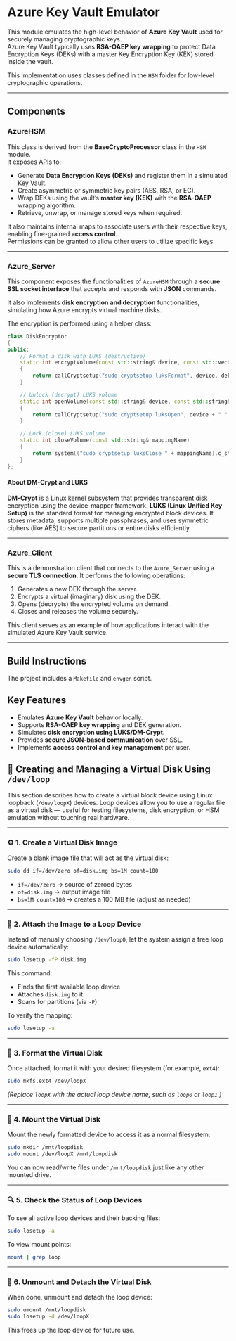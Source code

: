 # Azure Key Vault Emulator

This module emulates the high-level behavior of **Azure Key Vault** used for securely managing cryptographic keys.  
Azure Key Vault typically uses **RSA-OAEP key wrapping** to protect Data Encryption Keys (DEKs) with a master Key Encryption Key (KEK) stored inside the vault.

This implementation uses classes defined in the `HSM` folder for low-level cryptographic operations.

---

## Components

### **AzureHSM**

This class is derived from the **BaseCryptoProcessor** class in the `HSM` module.  
It exposes APIs to:

- Generate **Data Encryption Keys (DEKs)** and register them in a simulated Key Vault.
- Create asymmetric or symmetric key pairs (AES, RSA, or EC).
- Wrap DEKs using the vault’s **master key (KEK)** with the **RSA-OAEP** wrapping algorithm.
- Retrieve, unwrap, or manage stored keys when required.

It also maintains internal maps to associate users with their respective keys, enabling fine-grained **access control**.  
Permissions can be granted to allow other users to utilize specific keys.

---

### **Azure_Server**

This component exposes the functionalities of `AzureHSM` through a **secure SSL socket interface** that accepts and responds with **JSON** commands.

It also implements **disk encryption and decryption** functionalities, simulating how Azure encrypts virtual machine disks.

The encryption is performed using a helper class:

```cpp
class DiskEncryptor
{
public:
    // Format a disk with LUKS (destructive)
    static int encryptVolume(const std::string& device, const std::vector<uint8_t>& dek)
    {
        return callCryptsetup("sudo cryptsetup luksFormat", device, dek);
    }

    // Unlock (decrypt) LUKS volume
    static int openVolume(const std::string& device, const std::string& mappingName, const std::vector<uint8_t>& dek)
    {
        return callCryptsetup("sudo cryptsetup luksOpen", device + " " + mappingName, dek);
    }

    // Lock (close) LUKS volume
    static int closeVolume(const std::string& mappingName)
    {
        return system(("sudo cryptsetup luksClose " + mappingName).c_str());
    }
};
````

#### **About DM-Crypt and LUKS**

**DM-Crypt** is a Linux kernel subsystem that provides transparent disk encryption using the device-mapper framework.
**LUKS (Linux Unified Key Setup)** is the standard format for managing encrypted block devices. It stores metadata, supports multiple passphrases, and uses symmetric ciphers (like AES) to secure partitions or entire disks efficiently.

---

### **Azure_Client**

This is a demonstration client that connects to the `Azure_Server` using a **secure TLS connection**.
It performs the following operations:

1. Generates a new DEK through the server.
2. Encrypts a virtual (imaginary) disk using the DEK.
3. Opens (decrypts) the encrypted volume on demand.
4. Closes and releases the volume securely.

This client serves as an example of how applications interact with the simulated Azure Key Vault service.

---

## Build Instructions

The project includes a `Makefile` and `envgen` script.


## Key Features

* Emulates **Azure Key Vault** behavior locally.
* Supports **RSA-OAEP key wrapping** and DEK generation.
* Simulates **disk encryption using LUKS/DM-Crypt**.
* Provides **secure JSON-based communication** over SSL.
* Implements **access control and key management** per user.


## 🧩 Creating and Managing a Virtual Disk Using `/dev/loop`

This section describes how to create a virtual block device using Linux loopback (`/dev/loopX`) devices.
Loop devices allow you to use a regular file as a virtual disk — useful for testing filesystems, disk encryption, or HSM emulation without touching real hardware.

---

### ⚙️ 1. Create a Virtual Disk Image

Create a blank image file that will act as the virtual disk:

```bash
sudo dd if=/dev/zero of=disk.img bs=1M count=100
```

* `if=/dev/zero` → source of zeroed bytes
* `of=disk.img` → output image file
* `bs=1M count=100` → creates a 100 MB file (adjust as needed)

---

### 🧲 2. Attach the Image to a Loop Device

Instead of manually choosing `/dev/loop0`, let the system assign a free loop device automatically:

```bash
sudo losetup -fP disk.img
```

This command:

* Finds the first available loop device
* Attaches `disk.img` to it
* Scans for partitions (via `-P`)

To verify the mapping:

```bash
sudo losetup -a
```

---

### 🧱 3. Format the Virtual Disk

Once attached, format it with your desired filesystem (for example, `ext4`):

```bash
sudo mkfs.ext4 /dev/loopX
```

*(Replace `loopX` with the actual loop device name, such as `loop0` or `loop1`.)*

---

### 📂 4. Mount the Virtual Disk

Mount the newly formatted device to access it as a normal filesystem:

```bash
sudo mkdir /mnt/loopdisk
sudo mount /dev/loopX /mnt/loopdisk
```

You can now read/write files under `/mnt/loopdisk` just like any other mounted drive.

---

### 🔍 5. Check the Status of Loop Devices

To see all active loop devices and their backing files:

```bash
sudo losetup -a
```

To view mount points:

```bash
mount | grep loop
```

---

### 🧹 6. Unmount and Detach the Virtual Disk

When done, unmount and detach the loop device:

```bash
sudo umount /mnt/loopdisk
sudo losetup -d /dev/loopX
```

This frees up the loop device for future use.

